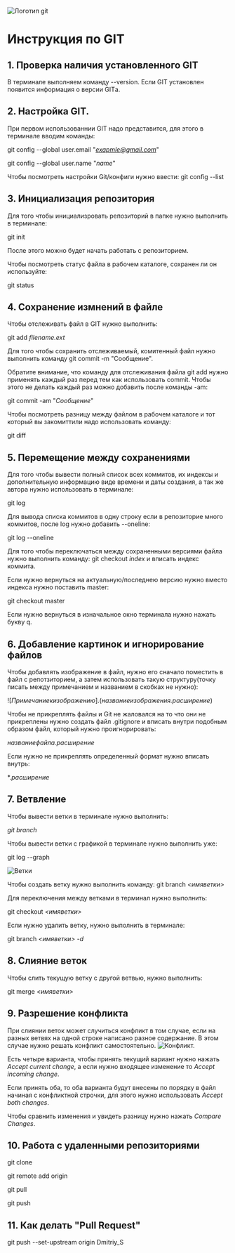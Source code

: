![Логотип git](gitlogo.png)
# Инструкция по GIT
## 1. Проверка наличия установленного GIT
В терминале выполняем команду --version. Если GIT установлен появится информация о версии GITа.
## 2. Настройка GIT.
При первом использованнии GIT надо представится, для этого в терминале вводим команды: 

git config --global user.email "*exapmle@gmail.com*"

git config --global user.name "*name*"

Чтобы посмотреть настройки Git/конфиги нужно ввести: git config --list

## 3. Инициализация репозитория
Для того чтобы инициализровать репозиторий в папке нужно выполнить в терминале:

git init

После этого можно будет начать работать с репозиторием.

Чтобы посмотреть статус файла в рабочем каталоге, сохранен ли он используйте:

git status

## 4. Сохранение измнений в файле
Чтобы отслеживать файл в GIT нужно выполнить:

git add *filename.ext*

Для того чтобы сохранить отслеживаемый, комитенный файл нужно выполнить команду git commit -m "Сообщение".

Обратите внимание, что команду для отслеживания файла git add нужно применять каждый раз перед
тем как использовать commit. Чтобы этого не делать каждый раз можно добавить после команды -am:

git commit -am "*Сообщение*"

Чтобы посмотреть разницу между файлом в рабочем каталоге и тот который вы закомиттили надо использовать команду:

git diff

## 5. Перемещение между сохранениями

Для того чтобы вывести полный список всех коммитов, их индексы и дополнительную информацию виде времени и даты создания, 
а так же автора нужно использовать в терминале:

git log

Для вывода списка коммитов в одну строку если в репозиторие много коммитов, после log нужно добавить --oneline:

git log --oneline

Для того чтобы переключаться между сохраненными версиями файла нужно выполнить 
команду: git checkout *index* и вписать индекс коммита.

Если нужно вернуться на актуальную/последнею версию нужно вместо индекса нужно
поставить master:

git checkout master

Если нужно вернуться в изначальное окно терминала нужно нажать букву q.

## 6. Добавление картинок и игнорирование файлов
Чтобы добавлять изображение в файл, нужно его сначало поместить в файл с репотзиторием, а затем использовать такую структуру(точку писать между примечанием и названием в скобках не нужно):

![*Примечаниекизображению*].(*названиеизображения.расширение*)

Чтобы не прикреплять файлы и Git не жаловался на то что они не прикреплены нужно создать файл .gitignore и вписать внутри подобным образом файл, который нужно проигнорировать:

*названиефайла.расширение*

Если нужно не прикреплять определенный формат нужно вписать внутрь:

*.*расширение*

## 7. Ветвление
Чтобы вывести ветки в терминале нужно выполнить:

*git branch*

Чтобы вывести ветки с графикой в терминале нужно выполнить уже:

git log --graph

![Ветки](screenshot_0.png)

Чтобы создать ветку нужно выполнить команду: 
git branch *<имяветки>*

Для переключения между ветками в терминал нужно выполнить: 

git checkout *<имяветки>*

Если нужно удалить ветку, нужно выполнить в терминале:

git branch *<имяветки>* *-d*

## 8. Слияние веток
Чтобы слить текущую ветку с другой ветвью, нужно выполнить:

git merge *<имяветки>*

## 9. Разрешение конфликта
При слиянии веток может случиться конфликт в том случае, если на разных ветвях на одной строке написано разное содержание. В этом случае нужно решать конфликт самостоятельно.
![Конфликт.](screenshot_1.png)

Есть четыре варианта, чтобы принять текущий вариант нужно нажать *Accept current change*, а если нужно входящее изменение то *Accept incoming change*.

Если принять оба, то оба варианта будут внесены по порядку в файл начиная с конфликтной строчки, для этого нужно использовать *Accept both changes*.

Чтобы сравнить изменения и увидеть разницу нужно нажать *Compare Changes*.

## 10. Работа с удаленными репозиториями
git clone *<url>*

git remote add origin *<url>*

git pull

git push

## 11. Как делать "Pull Request"
git push --set-upstream origin Dmitriy_S